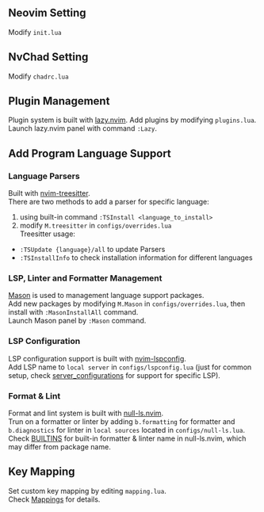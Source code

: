 ## Neovim Setting
Modify `init.lua`
## NvChad  Setting
Modify `chadrc.lua`
## Plugin Management
Plugin system is built with [lazy.nvim](https://github.com/folke/lazy.nvim).
Add plugins by modifying `plugins.lua`.  
Launch lazy.nvim panel with command `:Lazy`.
## Add Program Language Support
### Language Parsers
Built with [nvim-treesitter](https://github.com/nvim-treesitter/nvim-treesitter).  
There are two methods to add a parser for specific language:
1. using built-in command `:TSInstall <language_to_install>`  
2. modify `M.treesitter` in `configs/overrides.lua`  
Treesitter usage:   
* `:TSUpdate {language}/all` to update Parsers  
*  `:TSInstallInfo` to check installation information for different languages  
### LSP, Linter and Formatter Management
[Mason](https://github.com/williamboman/mason.nvim) is used to management language support packages.  
Add new packages by modifying `M.Mason` in `configs/overrides.lua`, then install with `:MasonInstallAll` command.  
Launch Mason panel by `:Mason` command.  
### LSP Configuration
LSP configuration support is built with [nvim-lspconfig](https://github.com/neovim/nvim-lspconfig).  
Add LSP name to `local server` in `configs/lspconfig.lua` (just for common setup, check [server_configurations](https://github.com/neovim/nvim-lspconfig/blob/master/doc/server_configurations.md#clangd) for support for specific LSP).   
### Format & Lint
Format and lint system is built with [null-ls.nvim](https://github.com/jose-elias-alvarez/null-ls.nvim).  
Trun on a formatter or linter by adding `b.formatting` for formatter and `b.diagnostics` for linter in `local sources` located in `configs/null-ls.lua`.  
Check [BUILTINS](https://github.com/jose-elias-alvarez/null-ls.nvim/blob/main/doc/BUILTINS.md) for built-in formatter & linter name in null-ls.nvim, which may differ from package name.  
## Key Mapping
Set custom key mapping by editing `mapping.lua`.  
Check [Mappings](https://nvchad.com/docs/config/mappings) for details.  
